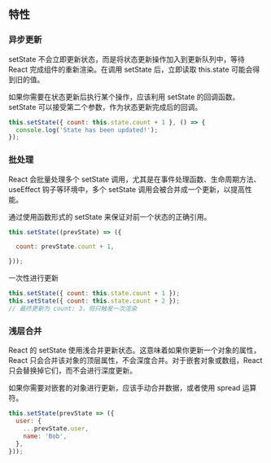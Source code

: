 ## 特性
### 异步更新
setState 不会立即更新状态，而是将状态更新操作加入到更新队列中，等待 React 完成组件的重新渲染。在调用 setState 后，立即读取 this.state 可能会得到旧的值。


如果你需要在状态更新后执行某个操作，应该利用 setState 的回调函数。setState 可以接受第二个参数，作为状态更新完成后的回调。
```javascript
this.setState({ count: this.state.count + 1 }, () => {
  console.log('State has been updated!');
});
```

### 批处理
React 会批量处理多个 setState 调用，尤其是在事件处理函数、生命周期方法、useEffect 钩子等环境中，多个 setState 调用会被合并成一个更新，以提高性能。

通过使用函数形式的 setState 来保证对前一个状态的正确引用。
```javascript
this.setState((prevState) => ({

  count: prevState.count + 1,

}));
```


一次性进行更新
```javascript
this.setState({ count: this.state.count + 1 });
this.setState({ count: this.state.count + 2 });
// 最终更新为 count: 3，但只触发一次渲染
```


### 浅层合并
React 的 setState 使用浅合并更新状态。这意味着如果你更新一个对象的属性，React 只会合并该对象的顶层属性，不会深度合并。对于嵌套对象或数组，React 只会替换掉它们，而不会进行深度更新。

如果你需要对嵌套的对象进行更新，应该手动合并数据，或者使用 spread 运算符。

```javascript
this.setState(prevState => ({
  user: {
    ...prevState.user,
    name: 'Bob',
  },
}));
```
